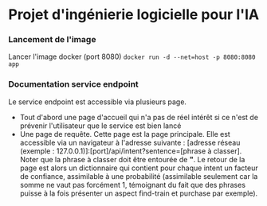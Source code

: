# Projet d'ingénierie logicielle pour l'IA

### Lancement de l'image 

Lancer l'image docker (port 8080)
```docker run -d --net=host -p 8080:8080 app```



### Documentation service endpoint

Le service endpoint est accessible via plusieurs page. 
  - Tout d'abord une page d'accueil qui n'a pas de réel intérêt si ce n'est de prévenir l'utilisateur que le service est bien lancé
  - Une page de requête. Cette page est la page principale. Elle est accessible via un navigateur à l'adresse suivante : [adresse réseau (exemple : 127.0.0.1)]:[port]/api/intent?sentence=[phrase à classer]. Noter que la phrase à classer doit être entourée de **"**. Le retour de la page est alors un dictionnaire qui contient pour chaque intent un facteur de confiance, assimilable à une probabilité (assimilable seulement car la somme ne vaut pas forcément 1, témoignant du fait que des phrases puisse à la fois présenter un aspect find-train et purchase par exemple).  
